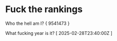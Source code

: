 # Fuck the rankings

Who the hell am I?
{ 9541473 }

What fucking year is it?
[ 2025-02-28T23:40:00Z ]
